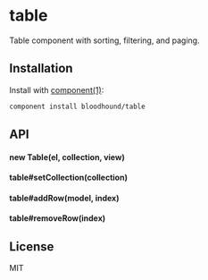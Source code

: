 # table

Table component with sorting, filtering, and paging.

## Installation

Install with [component(1)](http://component.io):

```sh
component install bloodhound/table
```

## API

#### new Table(el, collection, view)

#### table#setCollection(collection)

#### table#addRow(model, index)

#### table#removeRow(index)

## License

MIT
